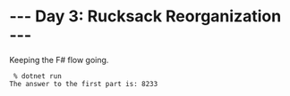 # --- Day 3: Rucksack Reorganization ---

Keeping the F# flow going.

```
 % dotnet run
The answer to the first part is: 8233
```

